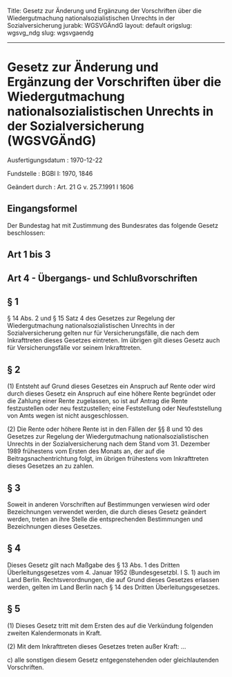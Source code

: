 Title: Gesetz zur Änderung und Ergänzung der Vorschriften über die Wiedergutmachung
  nationalsozialistischen Unrechts in der Sozialversicherung
jurabk: WGSVGÄndG
layout: default
origslug: wgsvg_ndg
slug: wgsvgaendg

---

# Gesetz zur Änderung und Ergänzung der Vorschriften über die Wiedergutmachung nationalsozialistischen Unrechts in der Sozialversicherung (WGSVGÄndG)

Ausfertigungsdatum
:   1970-12-22

Fundstelle
:   BGBl I: 1970, 1846

Geändert durch
:   Art. 21 G v. 25.7.1991 I 1606


## Eingangsformel

Der Bundestag hat mit Zustimmung des Bundesrates das folgende Gesetz
beschlossen:


## Art 1 bis 3



## Art 4 - Übergangs- und Schlußvorschriften



## § 1

§ 14 Abs. 2 und § 15 Satz 4 des Gesetzes zur Regelung der
Wiedergutmachung nationalsozialistischen Unrechts in der
Sozialversicherung gelten nur für Versicherungsfälle, die nach dem
Inkrafttreten dieses Gesetzes eintreten. Im übrigen gilt dieses Gesetz
auch für Versicherungsfälle vor seinem Inkrafttreten.


## § 2

(1) Entsteht auf Grund dieses Gesetzes ein Anspruch auf Rente oder
wird durch dieses Gesetz ein Anspruch auf eine höhere Rente begründet
oder die Zahlung einer Rente zugelassen, so ist auf Antrag die Rente
festzustellen oder neu festzustellen; eine Feststellung oder
Neufeststellung von Amts wegen ist nicht ausgeschlossen.

(2) Die Rente oder höhere Rente ist in den Fällen der §§ 8 und 10 des
Gesetzes zur Regelung der Wiedergutmachung nationalsozialistischen
Unrechts in der Sozialversicherung nach dem Stand vom 31. Dezember
1989 frühestens vom Ersten des Monats an, der auf die
Beitragsnachentrichtung folgt, im übrigen frühestens vom Inkrafttreten
dieses Gesetzes an zu zahlen.


## § 3

Soweit in anderen Vorschriften auf Bestimmungen verwiesen wird oder
Bezeichnungen verwendet werden, die durch dieses Gesetz geändert
werden, treten an ihre Stelle die entsprechenden Bestimmungen und
Bezeichnungen dieses Gesetzes.


## § 4

Dieses Gesetz gilt nach Maßgabe des § 13 Abs. 1 des Dritten
Überleitungsgesetzes vom 4. Januar 1952 (Bundesgesetzbl. I S. 1) auch
im Land Berlin. Rechtsverordnungen, die auf Grund dieses Gesetzes
erlassen werden, gelten im Land Berlin nach § 14 des Dritten
Überleitungsgesetzes.


## § 5

(1) Dieses Gesetz tritt mit dem Ersten des auf die Verkündung
folgenden zweiten Kalendermonats in Kraft.

(2)
Mit dem Inkrafttreten dieses Gesetzes treten außer Kraft:
...

c)  alle sonstigen diesem Gesetz entgegenstehenden oder gleichlautenden
    Vorschriften.




